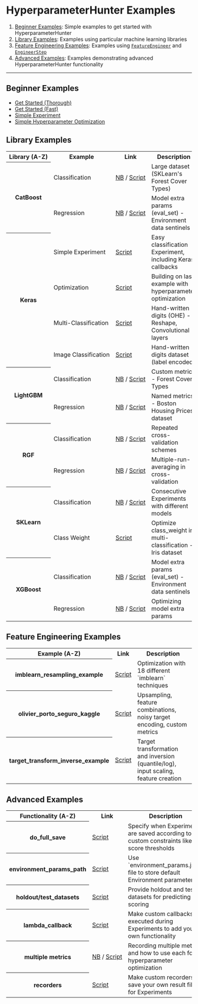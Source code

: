 # HyperparameterHunter Examples

1. [Beginner Examples](#beginner-examples): Simple examples to get started with HyperparameterHunter
2. [Library Examples](#library-examples): Examples using particular machine learning libraries
3. [Feature Engineering Examples](#feature-engineering-examples): Examples using 
   [`FeatureEngineer`](https://hyperparameter-hunter.readthedocs.io/en/latest/source/hyperparameter_hunter.html#hyperparameter_hunter.feature_engineering.FeatureEngineer) 
   and [`EngineerStep`](https://hyperparameter-hunter.readthedocs.io/en/latest/source/hyperparameter_hunter.html#hyperparameter_hunter.feature_engineering.EngineerStep)
4. [Advanced Examples](#advanced-examples): Examples demonstrating advanced HyperparameterHunter functionality

----

## Beginner Examples

<a name="beginner-examples"/>

* [Get Started (Thorough)](extended_example.ipynb)
* [Get Started (Fast)](functionality_example.py)
* [Simple Experiment](simple_experiment_example.py)
* [Simple Hyperparameter Optimization](simple_optimization_example.py)

## Library Examples

<a name="library-examples"/>

<table>
    <tr>
        <th nowrap>Library (A-Z)</th>
        <th nowrap>Example</th>
        <th nowrap>Link</th>
        <th nowrap>Description</th>
    </tr>
    <tr>
        <th rowspan=2 nowrap>CatBoost</th>
        <td nowrap>Classification</td>
        <td nowrap>
            <a href="catboost_examples/classification.ipynb">NB</a>
            /
            <a href="catboost_examples/classification.py">Script</a>
        </td>
        <td>Large dataset (SKLearn's Forest Cover Types)</td>
    </tr>
    <tr>
        <td nowrap>Regression</td>
        <td nowrap>
            <a href="catboost_examples/regression.ipynb">NB</a>
            /
            <a href="catboost_examples/regression.py">Script</a>
        </td>
        <td>Model extra params (eval_set) - Environment data sentinels</td>    
    </tr>
    <tr>
        <th rowspan=4 nowrap>Keras</th>
        <td nowrap>Simple Experiment</td>
        <td nowrap>
            <a href="keras_examples/experiment_example.py">Script</a>
        </td>
        <td>Easy classification Experiment, including Keras callbacks</td>
    </tr>
    <tr>
        <td nowrap>Optimization</td>
        <td nowrap>
            <a href="keras_examples/optimization_example.py">Script</a>
        </td>
        <td>Building on last example with hyperparameter optimization</td>    
    </tr>
    <tr>
        <td nowrap>Multi-Classification</td>
        <td nowrap>
            <a href="keras_examples/multi_classification_example.py">Script</a>
        </td>
        <td>Hand-written digits (OHE) - Reshape, Convolutional layers</td>
    </tr>
    <tr>
        <td nowrap>Image Classification</td>
        <td nowrap>
            <a href="keras_examples/image_classification_example.py">Script</a>
        </td>
        <td>Hand-written digits dataset (label encoded)</td>    
    </tr>
    <tr>
        <th rowspan=2 nowrap>LightGBM</th>
        <td nowrap>Classification</td>
        <td nowrap>
            <a href="lightgbm_examples/classification.ipynb">NB</a>
            /
            <a href="lightgbm_examples/classification.py">Script</a>
        </td>
        <td>Custom metrics - Forest Cover Types</td>
    </tr>
    <tr>
        <td nowrap>Regression</td>
        <td nowrap>
            <a href="lightgbm_examples/regression.ipynb">NB</a>
            /
            <a href="lightgbm_examples/regression.py">Script</a>
        </td>
        <td>Named metrics - Boston Housing Prices dataset</td>    
    </tr>
    <tr>
        <th rowspan=2 nowrap>RGF</th>
        <td nowrap>Classification</td>
        <td nowrap>
            <a href="rgf_examples/classification.ipynb">NB</a>
            /
            <a href="rgf_examples/classification.py">Script</a>
        </td>
        <td>Repeated cross-validation schemes</td>
    </tr>
    <tr>
        <td nowrap>Regression</td>
        <td nowrap>
            <a href="rgf_examples/regression.ipynb">NB</a>
            /
            <a href="rgf_examples/regression.py">Script</a>
        </td>
        <td>Multiple-run-averaging in cross-validation</td>    
    </tr>
    <tr>
        <th rowspan=2 nowrap>SKLearn</th>
        <td nowrap>Classification</td>
        <td nowrap>
            <a href="sklearn_examples/classification.ipynb">NB</a>
            /
            <a href="sklearn_examples/classification.py">Script</a>
        </td>
        <td>Consecutive Experiments with different models</td>
    </tr>
    <tr>
        <td nowrap>Class Weight</td>
        <td nowrap>
            <a href="sklearn_examples/class_weight.py">Script</a>
        </td>
        <td>Optimize class_weight in multi-classification - Iris dataset</td>
    </tr>
    <tr>
        <th rowspan=2 nowrap>XGBoost</th>
        <td nowrap>Classification</td>
        <td nowrap>
            <a href="xgboost_examples/classification.ipynb">NB</a>
            /
            <a href="xgboost_examples/classification.py">Script</a>
        </td>
        <td>Model extra params (eval_set) - Environment data sentinels</td>
    </tr>
    <tr>
        <td nowrap>Regression</td>
        <td nowrap>
            <a href="xgboost_examples/regression.ipynb">NB</a>
            /
            <a href="xgboost_examples/regression.py">Script</a>
        </td>
        <td>Optimizing model extra params</td>
    </tr>
</table>

## Feature Engineering Examples

<a name="feature-engineering-examples"/>

<table>
    <tr>
        <th nowrap>Example (A-Z)</th>
        <th nowrap>Link</th>
        <th nowrap>Description</th>
    </tr>
    <tr>
        <th nowrap>imblearn_resampling_example</th>
        <td nowrap>
            <a href="feature_engineering_examples/imblearn_resampling_example.py">Script</a>
        </td>
        <td>Optimization with 18 different `imblearn` techniques</td>
    </tr>
    <tr>
        <th nowrap>olivier_porto_seguro_kaggle</th>
        <td nowrap>
            <a href="feature_engineering_examples/olivier_porto_seguro_kaggle.py">Script</a>
        </td>
        <td>Upsampling, feature combinations, noisy target encoding, custom metrics</td>
    </tr>
    <tr>
        <th nowrap>target_transform_inverse_example</th>
        <td nowrap>
            <a href="feature_engineering_examples/target_transform_inverse_example.py">Script</a>
        </td>
        <td>Target transformation and inversion (quantile/log), input scaling, feature creation</td>
    </tr>
</table>

## Advanced Examples

<a name="advanced-examples"/>

<table>
    <tr>
        <th nowrap>Functionality (A-Z)</th>
        <th nowrap>Link</th>
        <th nowrap>Description</th>
    </tr>
    <tr>
        <th nowrap>do_full_save</th>
        <td nowrap>
            <a href="advanced_examples/do_full_save_example.py">Script</a>
        </td>
        <td>Specify when Experiments are saved according to custom constraints like score thresholds</td>
    </tr>
    <tr>
        <th nowrap>environment_params_path</th>
        <td nowrap>
            <a href="advanced_examples/environment_params_path_example.py">Script</a>
        </td>
        <td>Use `environment_params.json` file to store default Environment parameters</td>
    </tr>
    <tr>
        <th nowrap>holdout/test_datasets</th>
        <td nowrap>
            <a href="advanced_examples/holdout_test_datasets_example.py">Script</a>
        </td>
        <td>Provide holdout and test datasets for predicting and scoring</td>
    </tr>
    <tr>
        <th nowrap>lambda_callback</th>
        <td nowrap>
            <a href="advanced_examples/lambda_callback_example.py">Script</a>
        </td>
        <td>Make custom callbacks executed during Experiments to add your own functionality</td>
    </tr>
    <tr>
        <th nowrap>multiple metrics</th>
        <td nowrap>
            <a href="advanced_examples/multi_metric_example.ipynb">NB</a>
            /
            <a href="advanced_examples/multi_metric_example.py">Script</a>
        </td>
        <td>Recording multiple metrics and how to use each for hyperparameter optimization</td>
    </tr>
    <tr>
        <th nowrap>recorders</th>
        <td nowrap>
            <a href="advanced_examples/recorder_example.py">Script</a>
        </td>
        <td>Make custom recorders to save your own result files for Experiments</td>
    </tr>
</table>